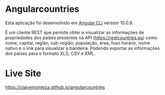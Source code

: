 # Angularcountries
Esta aplicação foi desenvolvido em [Angular CLI](https://github.com/angular/angular-cli) version 10.0.8.

É um cliente REST que permite obter e visualizar as informações de propriedades dos países presentes na API (https://restcountries.eu) 
como nome, capital, região, sub-região, população, área, fuso horário, nome nativo e o link para visualizar a bandeira. 
Podendo exportar as informações dos países para o formato XLS, CSV e XML.


# Live Site
https://claivemonteza.github.io/angularcountries
